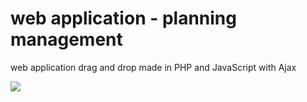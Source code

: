 web application - planning management
========================
web application drag and drop made in PHP and JavaScript with Ajax 

<img src="http://img11.hostingpics.net/pics/338404Sanstitre.png" />

